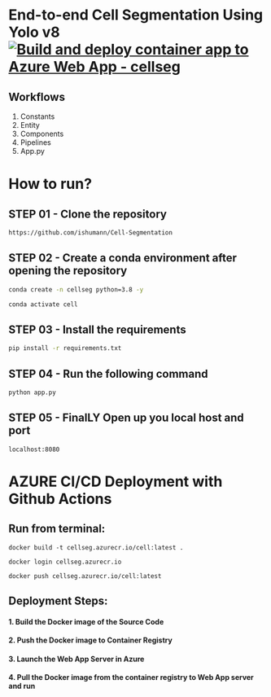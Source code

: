 # End-to-end Cell Segmentation Using Yolo v8 [![Build and deploy container app to Azure Web App - cellseg](https://github.com/ishumann/Cell-Segmentation/actions/workflows/main_cellseg.yml/badge.svg)](https://github.com/ishumann/Cell-Segmentation/actions/workflows/main_cellseg.yml)

## Workflows

1. Constants
2. Entity
3. Components
4. Pipelines
5. App.py


# How to run?

## STEP 01 - Clone the repository

```bash
https://github.com/ishumann/Cell-Segmentation

```
## STEP 02 - Create a conda environment after opening the repository

```bash
conda create -n cellseg python=3.8 -y
```

```bash
conda activate cell
```


## STEP 03 - Install the requirements
```bash
pip install -r requirements.txt
```

## STEP 04 - Run the following command

```bash
python app.py
```

## STEP 05  - FinalLY Open up you local host and port
```
localhost:8080
```

# AZURE CI/CD Deployment with Github Actions


## Run from terminal:
```
docker build -t cellseg.azurecr.io/cell:latest .
```
```
docker login cellseg.azurecr.io
```
```
docker push cellseg.azurecr.io/cell:latest
```

## Deployment Steps:
#### 1. Build the Docker image of the Source Code
#### 2. Push the Docker image to Container Registry
#### 3. Launch the Web App Server in Azure 
#### 4. Pull the Docker image from the container registry to Web App server and run 

